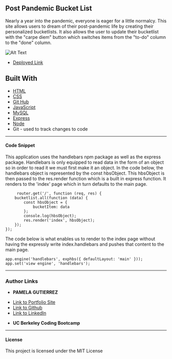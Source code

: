 ## Post Pandemic Bucket List

Nearly a year into the pandemic, everyone is eager for a little normalcy. This site allows users to dream of their post-pandemic life by creating their personalized bucketlists. It also allows the user to update their bucketlist with the "carpe diem" button which switches items from the "to-do" column to the "done" column.

![Alt Text](bucketlist.gif)
* [Deployed Link](https://drive.google.com/file/d/1EGc6n-4snmD368iOmSafDcfqN8qh6aUw/view)

## **Built With**
* [HTML](https://developer.mozihlla.org/en-US/docs/Web/HTML)
* [CSS](https://developer.mozilla.org/en-US/docs/Web/CSS)
* [Git Hub](https://github.com/)
* [JavaScript](https://www.javascript.com/)
* [MySQL](https://www.mysql.com/products/workbench/)
* [Express](https://expressjs.com/)
* [Node](https://nodejs.org/en/)
*  Git - used to track changes to code
______________________________________________________________________________
  
#### **Code Snippet**
This application uses the handlebars npm package as well as the express package. Handlebars is only equipped to read data in the form of an object so in order to read it we must first make it an object. In the code below, the handlebars object is represented by the const hbsObject. This hbsObject is then passed to the res.render function which is a built in express function. It renders to the 'index' page which in turn defaults to the main page. 

```
     router.get('/', function (req, res) {
    bucketlist.all(function (data) {
        const hbsObject = {
            bucketItem: data
        };
        console.log(hbsObject);
        res.render('index', hbsObject);
    });
});

```
The code below is what enables us to render to the index page without having the expressly write index.handlebars and pushes that content to the main page. 
```
app.engine('handlebars', exphbs({ defaultLayout: 'main' }));
app.set('view engine', 'handlebars');
```
______________________________________________________________________________

### **Author Links**

* **PAMELA GUTIERREZ**
- [Link to Portfolio Site](https://pamela-gutierrez.github.io/updated-portfolio/)
- [Link to Github](https://github.com/pamela-gutierrez) 
- [Link to LinkedIn](www.linkedin.com/in/pamela-gutierrez)

* **UC Berkeley Coding Bootcamp**
  
______________________________________________________________________________

#### **License**

This project is licensed under the MIT License


   